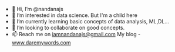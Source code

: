- 👋 Hi, I’m @nandanajs
- 👀 I’m interested in data science. But I'm a child here 
- 🌱 I’m currently learning basic concepts of data analysis, ML,DL...
- 💞️ I’m looking to collaborate on good concepts.
- 📫 Reach me on iamnandanajs@gmail.com
My blog - www.daremywords.com

<!---
Nandana31/Nandana31 is a ✨ special ✨ repository because its `README.md` (this file) appears on your GitHub profile.
You can click the Preview link to take a look at your changes.
--->
